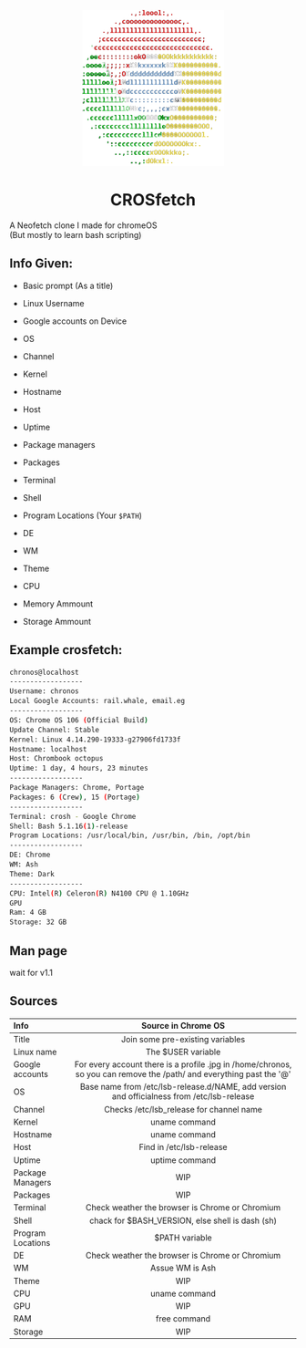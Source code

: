 <p align="center"><img src="/CROSfetch_Logo.png" alt="CROSfetch logo" />
<h1 align="center">CROSfetch</h1>

A Neofetch clone I made for chromeOS  
(But mostly to learn bash scripting)  

## Info Given:
 - Basic prompt (As a title)
 - Linux Username
 - Google accounts on Device
 - OS
 - Channel
 - Kernel
 - Hostname
 - Host
 - Uptime
 - Package managers
 - Packages
 - Terminal
 - Shell
 - Program Locations (Your ```$PATH```)
 - DE
 - WM
 - Theme
 - CPU
 
 - Memory Ammount
 - Storage Ammount


## Example crosfetch:
```bash
chronos@localhost
------------------
Username: chronos
Local Google Accounts: rail.whale, email.eg
------------------
OS: Chrome OS 106 (Official Build)
Update Channel: Stable
Kernel: Linux 4.14.290-19333-g27906fd1733f
Hostname: localhost
Host: Chrombook octopus
Uptime: 1 day, 4 hours, 23 minutes
------------------
Package Managers: Chrome, Portage
Packages: 6 (Crew), 15 (Portage)
------------------
Terminal: crosh - Google Chrome
Shell: Bash 5.1.16(1)-release
Program Locations: /usr/local/bin, /usr/bin, /bin, /opt/bin
------------------
DE: Chrome
WM: Ash
Theme: Dark
------------------
CPU: Intel(R) Celeron(R) N4100 CPU @ 1.10GHz
GPU
Ram: 4 GB
Storage: 32 GB 
```

## Man page
 wait for v1.1



## Sources

| Info | Source in Chrome OS |  
|:---|:---:|
| Title | Join some pre-existing variables |
| Linux name | The $USER variable |
| Google accounts | For every account there is a profile .jpg in /home/chronos, so you can remove the /path/ and everything past the '@' |
| OS | Base name from /etc/lsb-release.d/NAME, add version and officialness from /etc/lsb-release |
| Channel | Checks /etc/lsb_release for channel name |
| Kernel | uname command |
| Hostname | uname command |
| Host | Find in /etc/lsb-release |
| Uptime | uptime command |
| Package Managers | WIP |
| Packages | WIP |
| Terminal | Check weather the browser is Chrome or Chromium |
| Shell | chack for $BASH_VERSION, else shell is dash (sh) |
| Program Locations | $PATH variable |
| DE | Check weather the browser is Chrome or Chromium |
| WM | Assue WM is Ash |
| Theme | WIP |
| CPU | uname command |
| GPU | WIP |
| RAM | free command |
| Storage | WIP |
